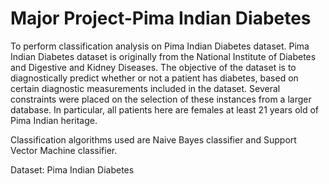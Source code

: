 # Major Project-Pima Indian Diabetes

To perform classification analysis on Pima Indian Diabetes dataset. Pima Indian Diabetes dataset is originally from the National Institute of Diabetes and Digestive and Kidney Diseases. The objective of the dataset is to diagnostically predict whether or not a patient has diabetes, based on certain diagnostic measurements included in the dataset. Several constraints were placed on the selection of these instances from a larger database. In particular, all patients here are females at least 21 years old of Pima Indian heritage.

Classification algorithms used are Naive Bayes classifier and Support Vector Machine classifier.

Dataset: Pima Indian Diabetes
